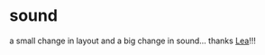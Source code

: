<!--
  id: 260
  date: 2004-03-17T17:54:20
  modified: 2004-03-17T17:54:20
  slug: sound
  type: post
  excerpt: <p>a small change in layout and a big change in sound&#8230; thanks Lea!!!</p>
  categories: admin, sound
  tags: 
  inCv: 
  inPortfolio: 
  dateFrom: 
  dateTo: 
-->

# sound

<p>a small change in layout and a big change in sound&#8230; thanks <a href="http://www.jurida.com/" target="_blank">Lea</a>!!!</p>